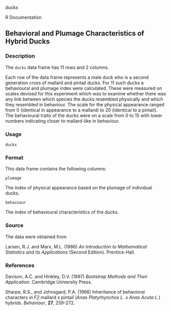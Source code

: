 ducks

R Documentation

##  Behavioral and Plumage Characteristics of Hybrid Ducks

### Description

The `ducks` data frame has 11 rows and 2 columns.

Each row of the data frame represents a male duck who is a second generation
cross of mallard and pintail ducks. For 11 such ducks a behavioural and
plumage index were calculated. These were measured on scales devised for this
experiment which was to examine whether there was any link between which
species the ducks resembled physically and which they resembled in behaviour.
The scale for the physical appearance ranged from 0 (identical in appearance
to a mallard) to 20 (identical to a pintail). The behavioural traits of the
ducks were on a scale from 0 to 15 with lower numbers indicating closer to
mallard-like in behaviour.

### Usage

    
    ducks

### Format

This data frame contains the following columns:

`plumage`

The index of physical appearance based on the plumage of individual ducks.

`behaviour`

The index of behavioural characteristics of the ducks.

### Source

The data were obtained from

Larsen, R.J. and Marx, M.L. (1986) _An Introduction to Mathematical Statistics
and its Applications_ (Second Edition). Prentice-Hall.

### References

Davison, A.C. and Hinkley, D.V. (1997) _Bootstrap Methods and Their
Application_. Cambridge University Press.

Sharpe, R.S., and Johnsgard, P.A. (1966) Inheritance of behavioral characters
in _F2_ mallard x pintail (_Anas Platyrhynchos L. x Anas Acuta L._) hybrids.
_Behaviour_, **27**, 259-272.

